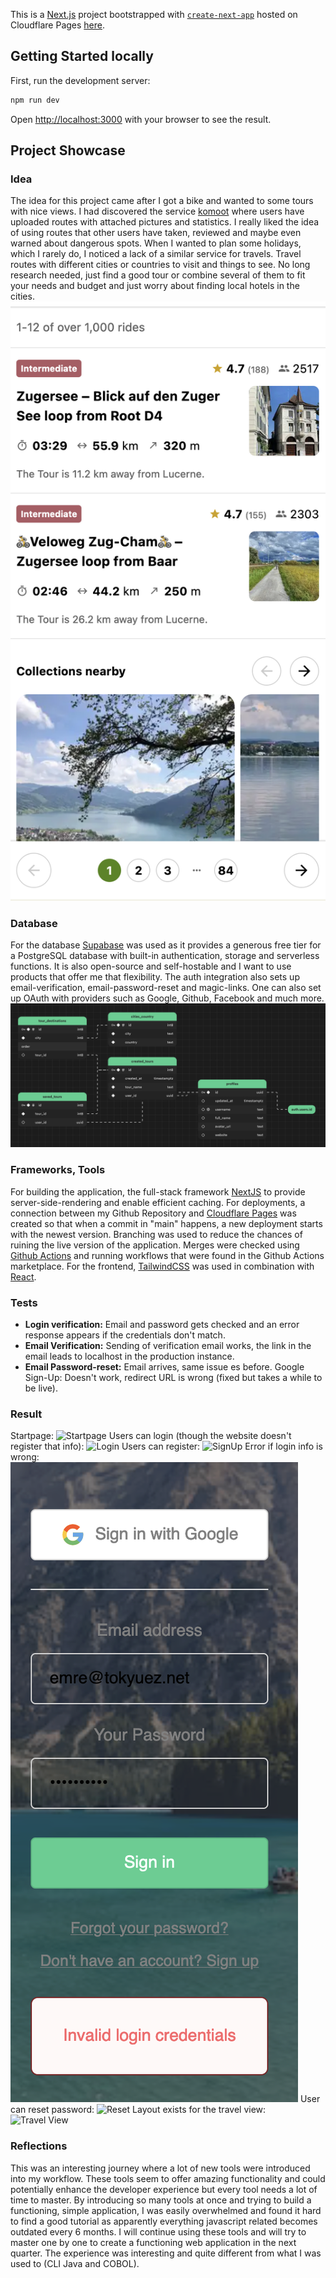 This is a [Next.js](https://nextjs.org/) project bootstrapped with [`create-next-app`](https://github.com/vercel/next.js/tree/canary/packages/create-next-app) hosted on Cloudflare Pages [here](https://travelapp.emrebox.work).

## Getting Started locally

First, run the development server:

```bash
npm run dev
```
Open [http://localhost:3000](http://localhost:3000) with your browser to see the result.

## Project Showcase

### Idea
The idea for this project came after I got a bike and wanted to some tours with nice views. I had discovered the service [komoot](https://komoot.com) where users have uploaded routes with attached pictures and statistics. I really liked the idea of using routes that other users have taken, reviewed and maybe even warned about dangerous spots. 
When I wanted to plan some holidays, which I rarely do, I noticed a lack of a similar service for travels. Travel routes with different cities or countries to visit and things to see. No long research needed, just find a good tour or combine several of them to fit your needs and budget and just worry about finding local hotels in the cities.
![Komoot](https://github.com/EmreTokyuez/travel/blob/main/images/komoot.png)
### Database
For the database [Supabase](https://supabase.com) was used as it provides a generous free tier for a PostgreSQL database with built-in authentication, storage and serverless functions. It is also open-source and self-hostable and I want to use products that offer me that flexibility.
The auth integration also sets up email-verification, email-password-reset and magic-links. One can also set up OAuth with providers such as Google, Github, Facebook and much more.
![Database Schema](https://github.com/EmreTokyuez/travel/blob/main/images/supabase.png)
### Frameworks, Tools
For building the application, the full-stack framework [NextJS](https://nextjs.org/) to provide server-side-rendering and enable efficient caching. For deployments, a connection between my Github Repository and [Cloudflare Pages](https://pages.cloudflare.com/) was created so that when a commit in "main" happens, a new deployment starts with the newest version. Branching was used to reduce the chances of ruining the live version of the application. Merges were checked using [Github Actions](https://docs.github.com/en/actions) and running workflows that were found in the Github Actions marketplace.
For the frontend, [TailwindCSS](https://tailwindcss.com/) was used in combination with [React](https://react.dev/).
### Tests
- **Login verification:** Email and password gets checked and an error response appears if the credentials don't match.
- **Email Verification:**
Sending of verification email works, the link in the email leads to localhost in the production instance. 
- **Email Password-reset:** Email arrives, same issue es before.
Google Sign-Up: Doesn't work, redirect URL is wrong (fixed but takes a while to be live).
### Result
Startpage:
![Startpage]([http://url/to/img.png](https://github.com/EmreTokyuez/travel/blob/main/images/startpage.png))
Users can login (though the website doesn't register that info):
![Login]([http://url/to/img.png](https://github.com/EmreTokyuez/travel/blob/main/images/signin.png))
Users can register:
![SignUp]([http://url/to/img.png](https://github.com/EmreTokyuez/travel/blob/main/images/signup.png))
Error if login info is wrong:
![False Credentials](https://github.com/EmreTokyuez/travel/blob/main/images/invalid.png)
User can reset password:
![Reset]([http://url/to/img.png](https://github.com/EmreTokyuez/travel/blob/main/images/reset.png))
Layout exists for the travel view:
![Travel View]([http://url/to/img.png](https://github.com/EmreTokyuez/travel/blob/main/images/travels.png))

### Reflections
This was an interesting journey where a lot of new tools were introduced into my workflow. These tools seem to offer amazing functionality and could potentially enhance the developer experience but every tool needs a lot of time to master. By introducing so many tools at once and trying to build a functioning, simple application, I was easily overwhelmed and found it hard to find a good tutorial as apparently everything javascript related becomes outdated every 6 months.
I will continue using these tools and will try to master one by one to create a functioning web application in the next quarter.
The experience was interesting and quite different from what I was used to (CLI Java and COBOL).